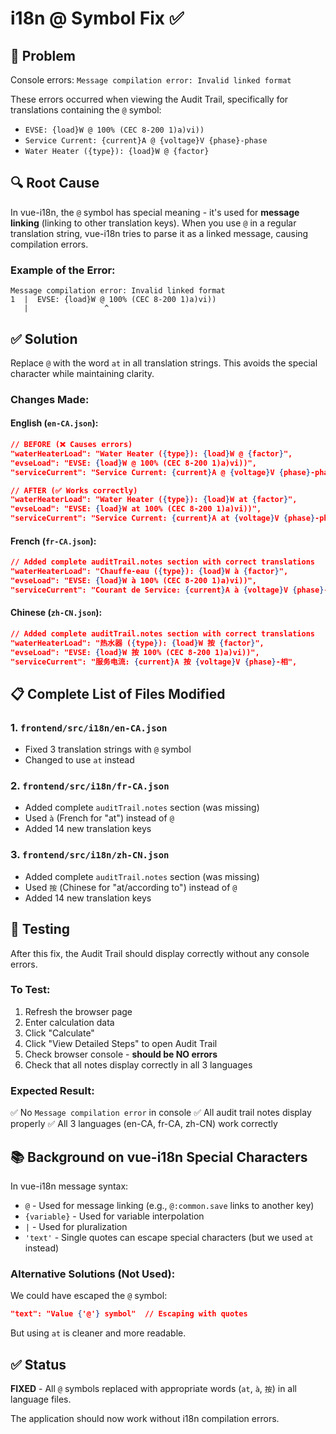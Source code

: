 # i18n @ Symbol Fix ✅

## 🐛 Problem
Console errors: `Message compilation error: Invalid linked format`

These errors occurred when viewing the Audit Trail, specifically for translations containing the `@` symbol:
- `EVSE: {load}W @ 100% (CEC 8-200 1)a)vi))`
- `Service Current: {current}A @ {voltage}V {phase}-phase`
- `Water Heater ({type}): {load}W @ {factor}`

## 🔍 Root Cause

In vue-i18n, the `@` symbol has special meaning - it's used for **message linking** (linking to other translation keys). When you use `@` in a regular translation string, vue-i18n tries to parse it as a linked message, causing compilation errors.

### Example of the Error:
```
Message compilation error: Invalid linked format
1  |  EVSE: {load}W @ 100% (CEC 8-200 1)a)vi))
   |                 ^
```

## ✅ Solution

Replace `@` with the word `at` in all translation strings. This avoids the special character while maintaining clarity.

### Changes Made:

#### English (`en-CA.json`):
```json
// BEFORE (❌ Causes errors)
"waterHeaterLoad": "Water Heater ({type}): {load}W @ {factor}",
"evseLoad": "EVSE: {load}W @ 100% (CEC 8-200 1)a)vi))",
"serviceCurrent": "Service Current: {current}A @ {voltage}V {phase}-phase",

// AFTER (✅ Works correctly)
"waterHeaterLoad": "Water Heater ({type}): {load}W at {factor}",
"evseLoad": "EVSE: {load}W at 100% (CEC 8-200 1)a)vi))",
"serviceCurrent": "Service Current: {current}A at {voltage}V {phase}-phase",
```

#### French (`fr-CA.json`):
```json
// Added complete auditTrail.notes section with correct translations
"waterHeaterLoad": "Chauffe-eau ({type}): {load}W à {factor}",
"evseLoad": "EVSE: {load}W à 100% (CEC 8-200 1)a)vi))",
"serviceCurrent": "Courant de Service: {current}A à {voltage}V {phase}-phase",
```

#### Chinese (`zh-CN.json`):
```json
// Added complete auditTrail.notes section with correct translations
"waterHeaterLoad": "热水器 ({type}): {load}W 按 {factor}",
"evseLoad": "EVSE: {load}W 按 100% (CEC 8-200 1)a)vi))",
"serviceCurrent": "服务电流: {current}A 按 {voltage}V {phase}-相",
```

## 📋 Complete List of Files Modified

### 1. `frontend/src/i18n/en-CA.json`
- Fixed 3 translation strings with `@` symbol
- Changed to use `at` instead

### 2. `frontend/src/i18n/fr-CA.json`
- Added complete `auditTrail.notes` section (was missing)
- Used `à` (French for "at") instead of `@`
- Added 14 new translation keys

### 3. `frontend/src/i18n/zh-CN.json`
- Added complete `auditTrail.notes` section (was missing)
- Used `按` (Chinese for "at/according to") instead of `@`
- Added 14 new translation keys

## 🔄 Testing

After this fix, the Audit Trail should display correctly without any console errors.

### To Test:
1. Refresh the browser page
2. Enter calculation data
3. Click "Calculate"
4. Click "View Detailed Steps" to open Audit Trail
5. Check browser console - **should be NO errors**
6. Check that all notes display correctly in all 3 languages

### Expected Result:
✅ No `Message compilation error` in console
✅ All audit trail notes display properly
✅ All 3 languages (en-CA, fr-CA, zh-CN) work correctly

## 📚 Background on vue-i18n Special Characters

In vue-i18n message syntax:
- `@` - Used for message linking (e.g., `@:common.save` links to another key)
- `{variable}` - Used for variable interpolation
- `|` - Used for pluralization
- `'text'` - Single quotes can escape special characters (but we used `at` instead)

### Alternative Solutions (Not Used):

We could have escaped the `@` symbol:
```json
"text": "Value {'@'} symbol"  // Escaping with quotes
```

But using `at` is cleaner and more readable.

## ✅ Status

**FIXED** - All `@` symbols replaced with appropriate words (`at`, `à`, `按`) in all language files.

The application should now work without i18n compilation errors.


